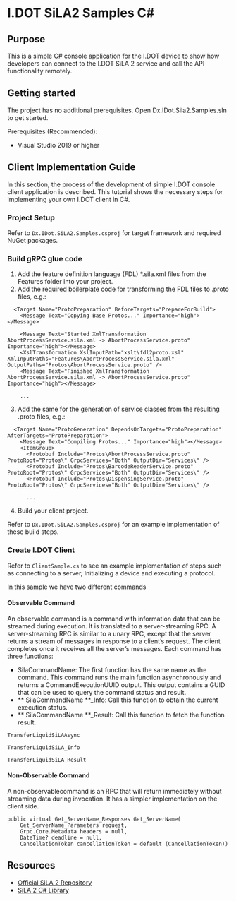 # I.DOT SiLA2 Samples C#


## Purpose

This is a simple C# console application for the I.DOT device to show how developers can connect to the I.DOT SiLA 2 service and call the API functionality remotely.

## Getting started

The project has no additional prerequisites. Open Dx.IDot.Sila2.Samples.sln to get started.

Prerequisites (Recommended):
- Visual Studio 2019 or higher

## Client Implementation Guide

In this section, the process of the development of simple I.DOT console client application is described. This tutorial shows the necessary steps for implementing your own I.DOT client in C#.


### Project Setup

Refer to `Dx.IDot.SiLA2.Samples.csproj` for target framework and required NuGet packages.

### Build gRPC glue code

1. Add the feature definition language (FDL) \*.sila.xml files from the Features folder into your project.
2. Add the required boilerplate code for transforming the FDL files to .proto files, e.g.:

```
  <Target Name="ProtoPreparation" BeforeTargets="PrepareForBuild">
    <Message Text="Copying Base Protos..." Importance="high"></Message>

    <Message Text="Started XmlTransformation AbortProcessService.sila.xml -> AbortProcessService.proto" Importance="high"></Message>
    <XslTransformation XslInputPath="xslt\fdl2proto.xsl" XmlInputPaths="Features\AbortProcessService.sila.xml" OutputPaths="Protos\AbortProcessService.proto" />
    <Message Text="Finished XmlTransformation AbortProcessService.sila.xml -> AbortProcessService.proto" Importance="high"></Message>

    ...
```

3. Add the same for the generation of service classes from the resulting .proto files, e.g.:

```
  <Target Name="ProtoGeneration" DependsOnTargets="ProtoPreparation" AfterTargets="ProtoPreparation">
    <Message Text="Compiling Protos..." Importance="high"></Message>
    <ItemGroup>
      <Protobuf Include="Protos\AbortProcessService.proto" ProtoRoot="Protos\" GrpcServices="Both" OutputDir="Services\" />
      <Protobuf Include="Protos\BarcodeReaderService.proto" ProtoRoot="Protos\" GrpcServices="Both" OutputDir="Services\" />
      <Protobuf Include="Protos\DispensingService.proto" ProtoRoot="Protos\" GrpcServices="Both" OutputDir="Services\" />

      ...
```

4. Build your client project.

Refer to `Dx.IDot.SiLA2.Samples.csproj` for an example implementation of these build steps.

### Create I.DOT Client

Refer to `ClientSample.cs` to see an example implementation of steps such as connecting to a server, Initializing a device and executing a protocol.

In this sample we have two different commands

#### Observable Command

An observable command is a command with information data that can be streamed during execution. It is translated to a server-streaming RPC. A server-streaming RPC is similar to a unary RPC, except that the server returns a stream of messages in response to a client’s request. The client completes once it receives all the server’s messages. Each command has three functions:

- SilaCommandName: The first function has the same name as the command. This command runs the main function asynchronously and returns a CommandExecutionUUID output. This output contains a GUID that can be used to query the command status and result.
- ** SilaCommandName **\_Info: Call this function to obtain the current execution status.
- ** SilaCommandName **\_Result: Call this function to fetch the function result.

```
TransferLiquidSiLAAsync

TransferLiquidSiLA_Info

TransferLiquidSiLA_Result
```

#### Non-Observable Command

A non-observablecommand is an RPC that will return immediately without streaming data during invocation. It has a simpler implementation on the client side.

```
public virtual Get_ServerName_Responses Get_ServerName(
    Get_ServerName_Parameters request,
    Grpc.Core.Metadata headers = null,
    DateTime? deadline = null,
    CancellationToken cancellationToken = default (CancellationToken))
```

## Resources

- [Official SiLA 2 Repository](https://gitlab.com/SiLA2)
- [SiLA 2 C# Library](https://gitlab.com/SiLA2/sila_csharp)
